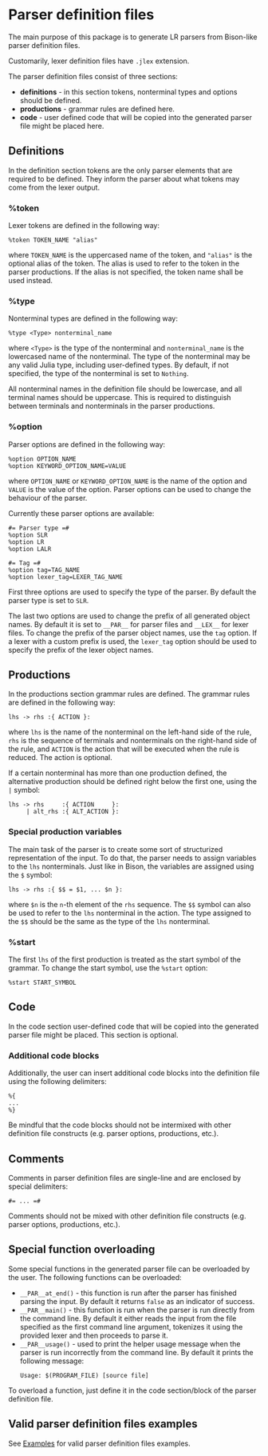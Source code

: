 # Parser definition files

The main purpose of this package is to generate LR parsers from Bison-like parser definition files.

Customarily, lexer definition files have `.jlex` extension.

The parser definition files consist of three sections:

- **definitions** - in this section tokens, nonterminal types and options should be defined.
- **productions** - grammar rules are defined here.
- **code** - user defined code that will be copied into the generated parser file might be placed here.

## Definitions

In the definition section tokens are the only parser elements that are required to be defined. They inform the parser about what tokens may come from the lexer output.

### %token

Lexer tokens are defined in the following way:

```
%token TOKEN_NAME "alias"
```

where `TOKEN_NAME` is the uppercased name of the token, and `"alias"` is the optional alias of the token. The alias is used to refer to the token in the parser productions. If the alias is not specified, the token name shall be used instead.

### %type

Nonterminal types are defined in the following way:

```
%type <Type> nonterminal_name
```

where `<Type>` is the type of the nonterminal and `nonterminal_name` is the lowercased name of the nonterminal. The type of the nonterminal may be any valid Julia type, including user-defined types. By default, if not specified, the type of the nonterminal is set to `Nothing`.

All nonterminal names in the definition file should be lowercase, and all terminal names should be uppercase. This is required to distinguish between terminals and nonterminals in the parser productions.

### %option

Parser options are defined in the following way:

```
%option OPTION_NAME
%option KEYWORD_OPTION_NAME=VALUE
```

where `OPTION_NAME` or `KEYWORD_OPTION_NAME` is the name of the option and `VALUE` is the value of the option. Parser options can be used to change the behaviour of the parser.

Currently these parser options are available:

```
#= Parser type =#
%option SLR
%option LR
%option LALR

#= Tag =#
%option tag=TAG_NAME
%option lexer_tag=LEXER_TAG_NAME
```

First three options are used to specify the type of the parser. By default the parser type is set to `SLR`.

The last two options are used to change the prefix of all generated object names. By default it is set to `__PAR__` for parser files and `__LEX__` for lexer files. To change the prefix of the parser object names, use the `tag` option. If a lexer with a custom prefix is used, the `lexer_tag` option should be used to specify the prefix of the lexer object names.

## Productions

In the productions section grammar rules are defined. The grammar rules are defined in the following way:

```
lhs -> rhs :{ ACTION }:
```

where `lhs` is the name of the nonterminal on the left-hand side of the rule, `rhs` is the sequence of terminals and nonterminals on the right-hand side of the rule, and `ACTION` is the action that will be executed when the rule is reduced. The action is optional.

If a certain nonterminal has more than one production defined, the alternative production should be defined right below the first one, using the `|` symbol:

```
lhs -> rhs     :{ ACTION     }:
     | alt_rhs :{ ALT_ACTION }:
```

### Special production variables

The main task of the parser is to create some sort of structurized representation of the input. To do that, the parser needs to assign variables to the `lhs` nonterminals. Just like in Bison, the variables are assigned using the `$` symbol:

```
lhs -> rhs :{ $$ = $1, ... $n }:
```

where `$n` is the `n`-th element of the `rhs` sequence. The `$$` symbol can also be used to refer to the `lhs` nonterminal in the action. The type assigned to the `$$` should be the same as the type of the `lhs` nonterminal.

### %start

The first `lhs` of the first production is treated as the start symbol of the grammar. To change the start symbol, use the `%start` option:

```
%start START_SYMBOL
```

## Code

In the code section user-defined code that will be copied into the generated parser file might be placed. This section is optional.

### Additional code blocks

Additionally, the user can insert additional code blocks into the definition file using the following delimiters:

```
%{
...
%}
```

Be mindful that the code blocks should not be intermixed with other definition file constructs (e.g. parser options, productions, etc.).

## Comments

Comments in parser definition files are single-line and are enclosed by special delimiters:

```
#= ... =#
```

Comments should not be mixed with other definition file constructs (e.g. parser options, productions, etc.).

## Special function overloading

Some special functions in the generated parser file can be overloaded by the user. The following functions can be overloaded:

- `__PAR__at_end()` - this function is run after the parser has finished parsing the input. By default it returns `false` as an indicator of success.
- `__PAR__main()` - this function is run when the parser is run directly from the command line. By default it either reads the input from the file specified as the first command line argument, tokenizes it using the provided lexer and then proceeds to parse it.
- `__PAR__usage()` - used to print the helper usage message when the parser is run incorrectly from the command line. By default it prints the following message:
  ```
  Usage: $(PROGRAM_FILE) [source file]
  ```

To overload a function, just define it in the code section/block of the parser definition file.

## Valid parser definition files examples

See [Examples](@ref) for valid parser definition files examples.
